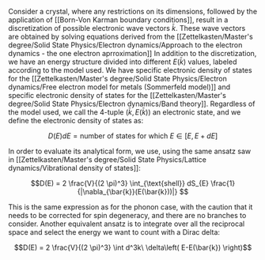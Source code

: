 
Consider a crystal, where any restrictions on its dimensions, followed by the application of [[Born-Von Karman boundary conditions]], result in a discretization of possible electronic wave vectors $\bar{k}$. These wave vectors are obtained by solving equations derived from the [[Zettelkasten/Master's degree/Solid State Physics/Electron dynamics/Approach to the electron dynamics - the one electron aprroximation]]
In addition to the discretization, we have an energy structure divided into different $E(\bar{k})$ values, labeled according to the model used.
We have specific electronic density of states for the [[Zettelkasten/Master's degree/Solid State Physics/Electron dynamics/Free electron model for metals (Sommerfeld model)]] and specific electronic density of states for the [[Zettelkasten/Master's degree/Solid State Physics/Electron dynamics/Band theory]].
Regardless of the model used, we call the 4-tuple $(\bar{k}, E(\bar{k}))$ an electronic state, and we define the electronic density of states as:

$$D(E)dE = \text{number of states for which } E\in [E, E+dE] $$

In order to evaluate its analytical form, we use, using the same ansatz saw in [[Zettelkasten/Master's degree/Solid State Physics/Lattice dynamics/Vibrational density of states]]:


$$D(E) = 2 \frac{V}{(2 \pi)^3} \int_{\text{shell}} dS_{E} \frac{1}{|\nabla_{\bar{k}}(E(\bar{k}))|} $$

This is the same expression as for the phonon case, with the caution that it needs to be corrected for spin degeneracy, and there are no branches to consider.
Another equivalent ansatz is to integrate over all the reciprocal space and select the energy we want to count with a Dirac delta:

$$D(E) = 2 \frac{V}{(2 \pi)^3} \int d^3k\ \delta\left( E-E(\bar{k}) \right)$$
